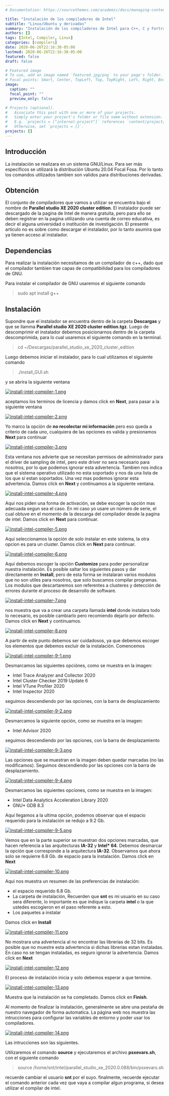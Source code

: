 ```yaml
---
# Documentation: https://sourcethemes.com/academic/docs/managing-content/

title: "Instalación de los compiladores de Intel"
subtitle: "Linux/Ubuntu y derivadas"
summary: "Instalación de los compiladores de Intel para C++, C y Fortran en su version de cluster en un entorno linux."
authors: []
tags: [Intel, Compiler, Linux]
categories: [compilers]
date: 2020-06-26T22:16:38-05:00
lastmod: 2020-06-26T22:16:38-05:00
featured: false
draft: false

# Featured image
# To use, add an image named `featured.jpg/png` to your page's folder.
# Focal points: Smart, Center, TopLeft, Top, TopRight, Left, Right, BottomLeft, Bottom, BottomRight.
image:
  caption: ""
  focal_point: ""
  preview_only: false

# Projects (optional).
#   Associate this post with one or more of your projects.
#   Simply enter your project's folder or file name without extension.
#   E.g. `projects = ["internal-project"]` references `content/project/deep-learning/index.md`.
#   Otherwise, set `projects = []`.
projects: []
---
```

## Introducción

La instalación se realizara en un sistema GNU/Linux. Para ser más específicos se utilizará la distribución Ubuntu 20.04 Focal Fosa. Por lo tanto los comandos utilizados tambien son validos para distribuciones derivadas.

## Obtención

El conjunto de compiladores que vamos a utilizar se encuentra bajo el nombre de **Parallel studio XE 2020 cluster edition**. El instalador puede ser descargado de la pagina de Intel de manera gratuita, pero para ello se deben registrar en la pagina utilizando una cuenta de correo educativa, es decir el alguna universidad o institución de investigación. El presente artículo no es sobre como descargar el instalador, por lo tanto asumira que ya tienen acceso al instalador.

## Dependencias

Para realizar la instalación necesitamos de un compilador de c++, dado que el compilador tambien trae capas de compatibilidad para los compiladores de GNU.

Para instalar el compilador de GNU usaremos el siguiente comando

> sudo apt install g++

## Instalación

Supondre que el instalador se encuentra dentro de la carpeta **Descargas** y que se llamma **Parallel studio XE 2020 cluster edition.tgz**. Luego de descomprimir el instalador debemos posicionarnos dentro de la carpeta descomprimida, para lo cual usaremos el siguiente comando en la terminal.

> cd ~/Descargas/parallel_studio_xe_2020_cluster_edition

Luego debemos iniciar el instalador, para lo cual utilizamos el siguiente comando

> ./install_GUI.sh

y se abrira la siguiente ventana

[![install-intel-compiler-1.png](https://i.postimg.cc/05W9gtBG/install-intel-compiler-1.png)](https://postimg.cc/G9yWGjr9)

aceptamos los terminos de licencia y damos click en **Next**, para pasar a la siguiente ventana

[![install-intel-compiler-2.png](https://i.postimg.cc/8P7NTh22/install-intel-compiler-2.png)](https://postimg.cc/8jgqHrP4)

Yo marco la opción de **no recolectar mi información** pero eso queda a criterio de cada uno, cualquiera de las opciones es valida y presionamos **Next** para continuar

[![install-intel-compiler-3.png](https://i.postimg.cc/52vJCfNp/install-intel-compiler-3.png)](https://postimg.cc/pm23Nbjn)

Esta ventana nos advierte que se necesitan permisos de administrador para el driver de sampling de intel, pero este driver no sera necesario para nosotros, por lo que podemos ignorar esta advertencia. Tambien nos indica que el sistema operativo utilizado no esta soportado y nos da una lista de los que sí estan soportados. Una vez mas podemos ignorar esta advertencia. Damos click en **Next** y continuamos a la siguiente ventana.

[![install-intel-compiler-4.png](https://i.postimg.cc/TwTTxBx0/install-intel-compiler-4.png)](https://postimg.cc/NyC37J52)

Aqui nos piden una forma de activación, se debe escoger la opción mas adecuada segun sea el caso. En mi caso yo usare un número de serie, el cual obtuve en el momento de la descarga del compilador desde la pagina de intel. Damos click en **Next** para continuar.

[![install-intel-compiler-5.png](https://i.postimg.cc/d3xF81yN/install-intel-compiler-5.png)](https://postimg.cc/fSm1sM5Y)

Aqui seleccionamos la opción de solo instalar en este sistema, la otra opcion es para un cluster. Damos click en **Next** para continuar.

[![install-intel-compiler-6.png](https://i.postimg.cc/ncNZrXZC/install-intel-compiler-6.png)](https://postimg.cc/CzC96LRg)

Aquí debemos escoger la opción **Customize** para poder personalizar nuestra instalación. Es posible saltar los siguientes pasos y dar directamente en **Install**, pero de esta forma se instalaran varios modulos que no son utiles para nosotros, que solo buscamos compilar programas. Los modulos que descartaremos son referentes a clusteres y detección de errores durante el proceso de desarrollo de software.

[![install-intel-compiler-7.png](https://i.postimg.cc/vBXbZXHs/install-intel-compiler-7.png)](https://postimg.cc/k6VkjQb1)

nos muestra que va a crear una carpeta llamada **intel** donde instalara todo lo necesario, es posible cambiarlo pero recomiendo dejarlo por defecto. Damos click en **Next** y continuamos.

[![install-intel-compiler-8.png](https://i.postimg.cc/9fhhPsD2/install-intel-compiler-8.png)](https://postimg.cc/rDQ3MnGZ)

A partir de este punto debemos ser cuidadosos, ya que debemos escoger los elementos que debemos excluir de la instalación. Comencemos

[![install-intel-compiler-9-1.png](https://i.postimg.cc/QtNZw5gn/install-intel-compiler-9-1.png)](https://postimg.cc/94kkqDnG)

Desmarcamos las siguientes opciónes, como se muestra en la imagen:

- Intel Trace Analyzer and Collector 2020
- Intel Cluster Checker 2019 Update 6
- Intel VTune Profiler 2020
- Intel Inspector 2020

seguimos descendiendo por las opciones, con la barra de desplazamiento

[![install-intel-compiler-9-2.png](https://i.postimg.cc/0Qt1sQc5/install-intel-compiler-9-2.png)](https://postimg.cc/jwJF6RpB)

Desmarcamos la siguiente opción, como se muestra en la imagen:

- Intel Advisor 2020

seguimos descendiendo por las opciones, con la barra de desplazamiento

[![install-intel-compiler-9-3.png](https://i.postimg.cc/D08kyTMr/install-intel-compiler-9-3.png)](https://postimg.cc/JHVdP9m0)

Las opciones que se muestran en la imagen deben quedar marcadas (no las modificamos). Seguimos descendiendo por las opciones con la barra de desplazamiento.

[![install-intel-compiler-9-4.png](https://i.postimg.cc/WzCRdHBQ/install-intel-compiler-9-4.png)](https://postimg.cc/D4rpDByg)

Desmarcamos las siguientes opciones, como se muestra en la imagen:

- Intel Data Analytics Acceleration Library 2020
- GNU* GDB 8.3

Aquí llegamos a la ultima opción, podemos observar que el espacio requerido para la instalación se redujo a 9.2 Gb.

[![install-intel-compiler-9-5.png](https://i.postimg.cc/dQxcNhh4/install-intel-compiler-9-5.png)](https://postimg.cc/Wtgyhb6k)

Vemos que en la parte superior se muestran dos opciones marcadas, que hacen referencia a las arquitecturas **IA-32** y **Intel\* 64**. Debemos desmarcar la opción que corresponde a la arquitectura **IA-32**. Observamos que ahora solo se requierre 6.8 Gb. de espacio para la instalación. Damos click en **Next**

[![install-intel-compiler-10.png](https://i.postimg.cc/VL0QxzM1/install-intel-compiler-10.png)](https://postimg.cc/xcQ4HDtF)

Aqui nos muestra un resumen de las preferencias de instalación: 

- el espacio requerido 6.8 Gb.
- La carpeta de instalación, Recuerden que **snt** es mi usuario en su caso sera diferente, lo importante es que indique la carpeta **intel** o la que ustedes escogieron en el paso referente a esto.
- Los paquetes a instalar

Damos click en **Install**

[![install-intel-compiler-11.png](https://i.postimg.cc/7Zv8DjMz/install-intel-compiler-11.png)](https://postimg.cc/GHjSx7f3)

No mostrara una advertencia al no encontrar las librerias de 32 bits. Es posible que no muestre esta advertencia si dichas librerias estan instaladas. En caso no se tengan instaladas, es seguro ignorar la advertencia. Damos click en **Next**

[![install-intel-compiler-12.png](https://i.postimg.cc/tg5L3J0d/install-intel-compiler-12.png)](https://postimg.cc/PLC3ht5N)

El proceso de instalación inicia y solo debemos esperar a que termine.

[![install-intel-compiler-13.png](https://i.postimg.cc/0ypgNZcB/install-intel-compiler-13.png)](https://postimg.cc/dhtNHRM2)

Muestra que la instalación se ha completado. Damos click en **Finish**.

Al momento de finalizar la instalación, generalmente se abre una pestaña de nuestro navegador de forma automatica. La página web nos muestra las intrucciones para configurar las variables de entorno y poder usar los compiladores. 

[![install-intel-compiler-14.png](https://i.postimg.cc/CKY3nD2L/install-intel-compiler-14.png)](https://postimg.cc/xXxxWkYW)

Las intrucciones son las siguientes.

Utilizaremos el comando **source** y ejecutaremos el archivo **psxevars.sh**, con el siguiente comando

> source /home/snt/intel/parallel_studio_xe_2020.0.088/bin/psxevars.sh

recuerde cambiar el usuario **snt** por el suyo. finalmente, recuerde ejecutar el comando anterior cada vez que vaya a compilar algun programa, si desea utilizar el compilar de intel.
